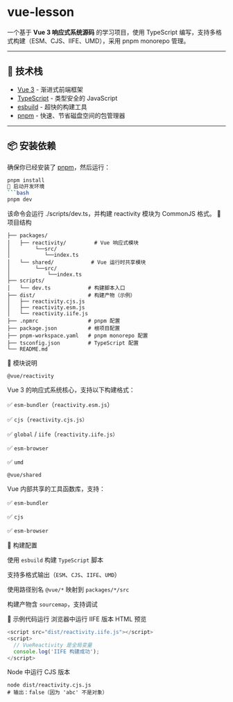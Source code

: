 # vue-lesson

一个基于 **Vue 3 响应式系统源码** 的学习项目，使用 TypeScript 编写，支持多格式构建（ESM、CJS、IIFE、UMD），采用 pnpm monorepo 管理。

---

## 🧱 技术栈

- [Vue 3](https://vuejs.org/) - 渐进式前端框架
- [TypeScript](https://www.typescriptlang.org/) - 类型安全的 JavaScript
- [esbuild](https://esbuild.github.io/) - 超快的构建工具
- [pnpm](https://pnpm.io/) - 快速、节省磁盘空间的包管理器

---

## 📦 安装依赖

确保你已经安装了 [pnpm](https://pnpm.io/installation)，然后运行：

```bash
pnpm install
🚀 启动开发环境
```bash
pnpm dev
```
该命令会运行 ./scripts/dev.ts，并构建 reactivity 模块为 CommonJS 格式。
📁 项目结构
```
├── packages/
│   ├── reactivity/         # Vue 响应式模块
│        └──src/   
│           └──index.ts    
│   └── shared/            # Vue 运行时共享模块
│        └──src/   
│            └──index.ts          
├── scripts/
│   └── dev.ts            # 构建脚本入口
├── dist/                 # 构建产物（示例）
│   ├── reactivity.cjs.js
│   ├── reactivity.esm.js
│   └── reactivity.iife.js
├── .npmrc                # pnpm 配置
├── package.json          # 根项目配置
├── pnpm-workspace.yaml   # pnpm monorepo 配置
├── tsconfig.json         # TypeScript 配置
└── README.md
```
📘 模块说明

`
@vue/reactivity
`

Vue 3 的响应式系统核心，支持以下构建格式：

✅ `esm-bundler`（`reactivity.esm.js`）

✅ `cjs`（`reactivity.cjs.js）`

✅ `global` / `iife`（`reactivity.iife.js）`

✅ `esm-browser`

✅ `umd`

`@vue/shared`

Vue 内部共享的工具函数库，支持：

✅ `esm-bundler`

✅ `cjs`

✅ `esm-browser`

🔧 构建配置

使用 `esbuild` 构建 `TypeScript` 脚本

支持多格式输出（`ESM`、`CJS`、`IIFE`、`UMD`）

使用路径别名 `@vue/*` 映射到 `packages/*/src`

构建产物含 `sourcemap`，支持调试

🧪 示例代码运行
浏览器中运行 IIFE 版本
HTML
预览
```javascript
<script src="dist/reactivity.iife.js"></script>
<script>
  // VueReactivity 是全局变量
  console.log('IIFE 构建成功');
</script>
```
Node 中运行 CJS 版本
```node
node dist/reactivity.cjs.js
# 输出：false（因为 'abc' 不是对象）
```
